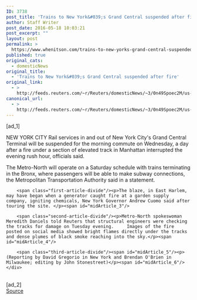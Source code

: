 ```yaml
---
ID: 3738
post_title: 'Trains to New York&#039;s Grand Central suspended after fire'
author: Staff Writer
post_date: 2016-05-18 10:03:21
post_excerpt: ""
layout: post
permalink: >
  https://www.whenitson.com/trains-to-new-yorks-grand-central-suspended-after-fire/
published: true
original_cats:
  - domesticNews
original_title:
  - 'Trains to New York&#039;s Grand Central suspended after fire'
original_link:
  - >
    http://feeds.reuters.com/~r/Reuters/domesticNews/~3/0n49Spoec2M/us-new-york-train-idUSKCN0Y900H
canonical_url:
  - >
    http://feeds.reuters.com/~r/Reuters/domesticNews/~3/0n49Spoec2M/us-new-york-train-idUSKCN0Y900H
---
```

 [ad_1]
<br><div id="articleText">
<span id="midArticle_start"/>

<span id="midArticle_0"/><span class="focusParagraph" readability="6"><p><span class="articleLocation">NEW YORK CITY</span> Rail services in and out of New York City's Grand Central Terminal will be suspended for the morning commute on Wednesday, a day after a fire under a section of elevated track in Manhattan interrupted the evening rush hour, officials said.</p></span><span id="midArticle_1"/><p>The Metro-North will operate on a Saturday schedule with trains terminating in the Bronx, where passengers will be able to make subway connections, the Metropolitan Transportation Authority said in a statement. </p><span id="midArticle_2"/>
        
        <span class="first-article-divide"/><p>The blaze, in East Harlem, may have began when a generator caught fire at a garden supply company, igniting chemicals, New York Governor Andrew Cuomo said after touring the site. </p><span id="midArticle_3"/>
        
        <span class="second-article-divide"/><p>Metro-North spokeswoman Meredith Daniels told Reuters that structural engineers were checking the tracks for damage on Tuesday evening.     Images of the fire posted on social media showed bright flames directly under the tracks and dense plumes of black smoke reaching into the sky.</p><span id="midArticle_4"/>
        
        <span class="third-article-divide"/><span id="midArticle_5"/><p> (Reporting by David Gregorio in New York and Brendan O'Brien in Milwaukee; editing by John Stonestreet)</p><span id="midArticle_6"/></div>
<br>[ad_2]
<br><a href="http://feeds.reuters.com/~r/Reuters/domesticNews/~3/0n49Spoec2M/us-new-york-train-idUSKCN0Y900H">Source </a>